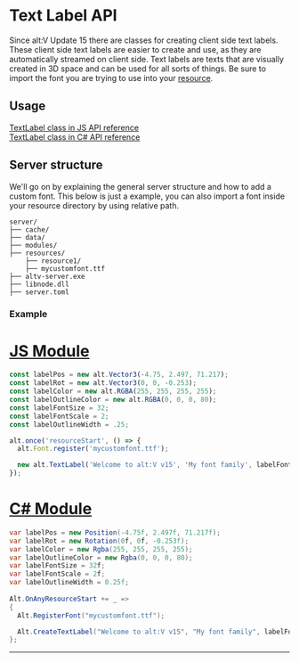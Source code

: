 # Text Label API

Since alt:V Update 15 there are classes for creating client side text labels. These client side text labels are easier to create and use, as they are automatically streamed on client side.
Text labels are texts that are visually created in 3D space and can be used for all sorts of things. Be sure to import the font you are trying to use into your [resource](https://docs.altv.mp/js/articles/create-your-first-resource.html).

## Usage

[TextLabel class in JS API reference](https://docs.altv.mp/js/api/alt-client.TextLabel.html)<br>
[TextLabel class in C# API reference](https://docs.altv.mp/cs/api/AltV.Net.Client.Elements.Entities.TextLabel.html)<br>

## Server structure

We'll go on by explaining the general server structure and how to add a custom font. This below is just a example, you can also import a font inside your resource directory by using relative path.

```
server/
├── cache/
├── data/
├── modules/
├── resources/
    ├── resource1/
    ├── mycustomfont.ttf
├── altv-server.exe
├── libnode.dll
├── server.toml
```

### Example

# [JS Module](#tab/tab1-0)
```js
const labelPos = new alt.Vector3(-4.75, 2.497, 71.217);
const labelRot = new alt.Vector3(0, 0, -0.253);
const labelColor = new alt.RGBA(255, 255, 255, 255);
const labelOutlineColor = new alt.RGBA(0, 0, 0, 80);
const labelFontSize = 32;
const labelFontScale = 2;
const labelOutlineWidth = .25;

alt.once('resourceStart', () => {
  alt.Font.register('mycustomfont.ttf');

  new alt.TextLabel('Welcome to alt:V v15', 'My font family', labelFontSize, labelFontScale, labelPos, labelRot, labelColor, labelOutlineWidth, labelOutlineColor);
});
```
# [C# Module](#tab/tab1-1)
```cs
var labelPos = new Position(-4.75f, 2.497f, 71.217f);
var labelRot = new Rotation(0f, 0f, -0.253f);
var labelColor = new Rgba(255, 255, 255, 255);
var labelOutlineColor = new Rgba(0, 0, 0, 80);
var labelFontSize = 32f;
var labelFontScale = 2f;
var labelOutlineWidth = 0.25f;
        
Alt.OnAnyResourceStart += _ =>
{
  Alt.RegisterFont("mycustomfont.ttf");

  Alt.CreateTextLabel("Welcome to alt:V v15", "My font family", labelFontSize, labelFontScale, labelPos, labelRot, labelColor, labelOutlineWidth, labelOutlineColor, false, 0);
};
```
***
